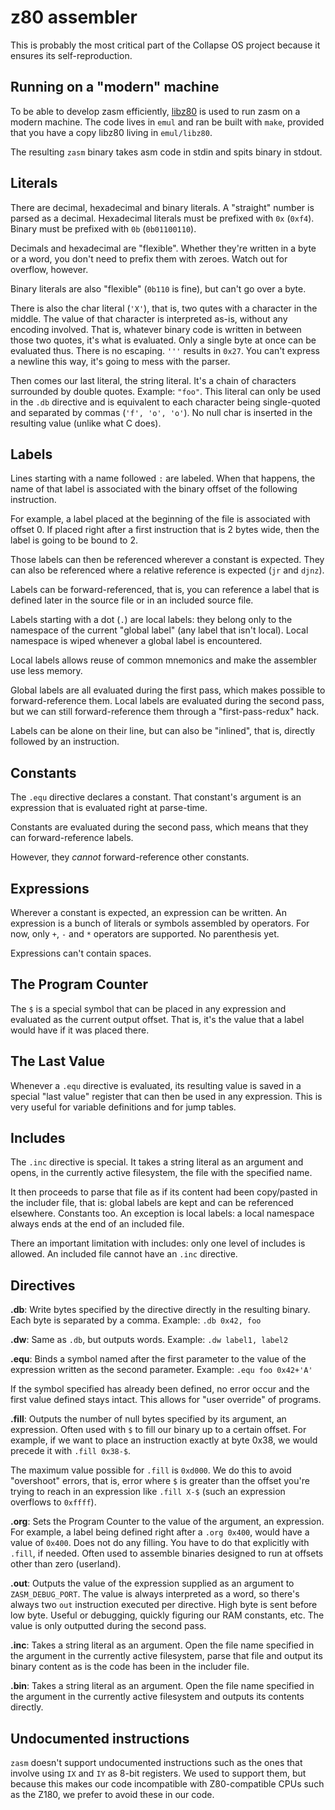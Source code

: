 # z80 assembler

This is probably the most critical part of the Collapse OS project because it
ensures its self-reproduction.

## Running on a "modern" machine

To be able to develop zasm efficiently, [libz80][libz80] is used to run zasm
on a modern machine. The code lives in `emul` and ran be built with `make`,
provided that you have a copy libz80 living in `emul/libz80`.

The resulting `zasm` binary takes asm code in stdin and spits binary in stdout.

## Literals

There are decimal, hexadecimal and binary literals. A "straight" number is
parsed as a decimal. Hexadecimal literals must be prefixed with `0x` (`0xf4`).
Binary must be prefixed with `0b` (`0b01100110`).

Decimals and hexadecimal are "flexible". Whether they're written in a byte or
a word, you don't need to prefix them with zeroes. Watch out for overflow,
however.

Binary literals are also "flexible" (`0b110` is fine), but can't go over a byte.

There is also the char literal (`'X'`), that is, two qutes with a character in
the middle. The value of that character is interpreted as-is, without any
encoding involved. That is, whatever binary code is written in between those
two quotes, it's what is evaluated. Only a single byte at once can be evaluated
thus. There is no escaping. `'''` results in `0x27`. You can't express a newline
this way, it's going to mess with the parser.

Then comes our last literal, the string literal. It's a chain of characters
surrounded by double quotes. Example: `"foo"`. This literal can only be used
in the `.db` directive and is equivalent to each character being single-quoted
and separated by commas (`'f', 'o', 'o'`). No null char is inserted in the
resulting value (unlike what C does).

## Labels

Lines starting with a name followed `:` are labeled. When that happens, the
name of that label is associated with the binary offset of the following
instruction.

For example, a label placed at the beginning of the file is associated with
offset 0. If placed right after a first instruction that is 2 bytes wide, then
the label is going to be bound to 2.

Those labels can then be referenced wherever a constant is expected. They can
also be referenced where a relative reference is expected (`jr` and `djnz`).

Labels can be forward-referenced, that is, you can reference a label that is
defined later in the source file or in an included source file.

Labels starting with a dot (`.`) are local labels: they belong only to the
namespace of the current "global label" (any label that isn't local). Local
namespace is wiped whenever a global label is encountered.

Local labels allows reuse of common mnemonics and make the assembler use less
memory.

Global labels are all evaluated during the first pass, which makes possible to
forward-reference them. Local labels are evaluated during the second pass, but
we can still forward-reference them through a "first-pass-redux" hack.

Labels can be alone on their line, but can also be "inlined", that is, directly
followed by an instruction.

## Constants

The `.equ` directive declares a constant. That constant's argument is an
expression that is evaluated right at parse-time.

Constants are evaluated during the second pass, which means that they can
forward-reference labels.

However, they *cannot* forward-reference other constants.


## Expressions

Wherever a constant is expected, an expression can be written. An expression
is a bunch of literals or symbols assembled by operators. For now, only `+`, `-`
and `*` operators are supported. No parenthesis yet.

Expressions can't contain spaces.

## The Program Counter

The `$` is a special symbol that can be placed in any expression and evaluated
as the current output offset. That is, it's the value that a label would have if
it was placed there.

## The Last Value

Whenever a `.equ` directive is evaluated, its resulting value is saved in a
special "last value" register that can then be used in any expression. This
is very useful for variable definitions and for jump tables.

## Includes

The `.inc` directive is special. It takes a string literal as an argument and
opens, in the currently active filesystem, the file with the specified name.

It then proceeds to parse that file as if its content had been copy/pasted in
the includer file, that is: global labels are kept and can be referenced
elsewhere. Constants too. An exception is local labels: a local namespace always
ends at the end of an included file.

There an important limitation with includes: only one level of includes is
allowed. An included file cannot have an `.inc` directive.

## Directives

**.db**: Write bytes specified by the directive directly in the resulting
         binary. Each byte is separated by a comma. Example: `.db 0x42, foo`

**.dw**: Same as `.db`, but outputs words. Example: `.dw label1, label2`

**.equ**: Binds a symbol named after the first parameter to the value of the
          expression written as the second parameter. Example:
          `.equ foo 0x42+'A'`
          
If the symbol specified has already been defined, no error occur and
the first value defined stays intact. This allows for "user override"
of programs.

**.fill**: Outputs the number of null bytes specified by its argument, an
           expression. Often used with `$` to fill our binary up to a certain
           offset. For example, if we want to place an instruction exactly at
           byte 0x38, we would precede it with `.fill 0x38-$`.

The maximum value possible for `.fill` is `0xd000`. We do this to
avoid "overshoot" errors, that is, error where `$` is greater than
the offset you're trying to reach in an expression like `.fill X-$`
(such an expression overflows to `0xffff`).

**.org**: Sets the Program Counter to the value of the argument, an expression.
          For example, a label being defined right after a `.org 0x400`, would
          have a value of `0x400`. Does not do any filling. You have to do that
          explicitly with `.fill`, if needed. Often used to assemble binaries
          designed to run at offsets other than zero (userland).

**.out**: Outputs the value of the expression supplied as an argument to
          `ZASM_DEBUG_PORT`. The value is always interpreted as a word, so
          there's always two `out` instruction executed per directive. High byte
          is sent before low byte. Useful or debugging, quickly figuring our
          RAM constants, etc. The value is only outputted during the second
          pass.

**.inc**: Takes a string literal as an argument. Open the file name specified
          in the argument in the currently active filesystem, parse that file
          and output its binary content as is the code has been in the includer
          file.

**.bin**: Takes a string literal as an argument. Open the file name specified
          in the argument in the currently active filesystem and outputs its
          contents directly.

## Undocumented instructions

`zasm` doesn't support undocumented instructions such as the ones that involve
using `IX` and `IY` as 8-bit registers. We used to support them, but because
this makes our code incompatible with Z80-compatible CPUs such as the Z180, we
prefer to avoid these in our code.

[libz80]: https://github.com/ggambetta/libz80

